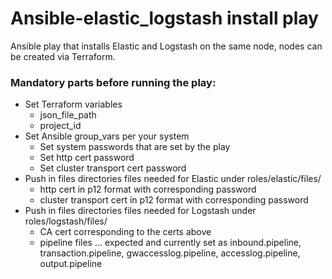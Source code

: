 # Ansible-elastic_logstash install play

Ansible play that installs Elastic and Logstash on the same node, nodes can be created via Terraform.

### Mandatory parts before running the play:
- Set Terraform variables
    *   json_file_path 
    *   project_id
- Set Ansible group_vars per your system
    *   Set system passwords that are set by the play
    *   Set http cert password
    *   Set cluster transport cert password
- Push in files directories files needed for Elastic  under roles/elastic/files/
    *   http cert in p12 format with corresponding password
    *   cluster transport cert in p12 format with corresponding password
- Push in files directories files needed for Logstash under roles/logstash/files/
    *   CA cert corresponding to the certs above
    *   pipeline files ... expected and currently set as inbound.pipeline, transaction.pipeline, gwaccesslog.pipeline, accesslog.pipeline, output.pipeline